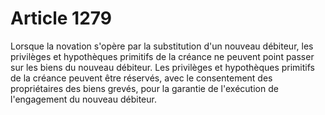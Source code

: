 # Article 1279

Lorsque la novation s'opère par la substitution d'un nouveau débiteur, les privilèges et hypothèques primitifs de la créance ne peuvent point passer sur les biens du nouveau débiteur. Les privilèges et hypothèques primitifs de la créance peuvent être réservés, avec le consentement des propriétaires des biens grevés, pour la garantie de l'exécution de l'engagement du nouveau débiteur.
